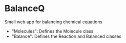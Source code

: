 # BalanceQ
Small web app for balancing chemical equations


- "Molecules": Defines the Molecule class
- "Balance": Defines the Reaction and Balanced classes
